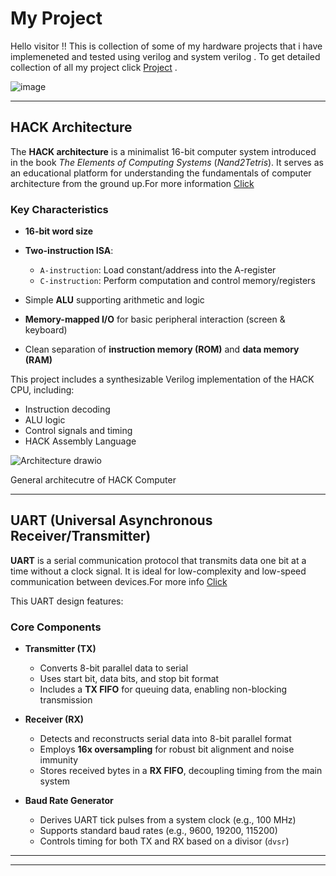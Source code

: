 # My Project 
Hello visitor !! This is collection of some of my hardware projects that i have implemeneted and tested using verilog and system verilog . To get detailed collection of all my project click  [Project](Projects) .

![image](https://github.com/user-attachments/assets/93364e84-5c28-4498-96c7-7327b9a65749)

---

## HACK Architecture

The **HACK architecture** is a minimalist 16-bit computer system introduced in the book *The Elements of Computing Systems* (*Nand2Tetris*). It serves as an educational platform for understanding the fundamentals of computer architecture from the ground up.For more information [Click](https://github.com/ADR600/Verilog/tree/8aec3fdd99b410b262b0ab4a88e75beb0cd07b17/Projects/CPU)

###  Key Characteristics

* **16-bit word size**
* **Two-instruction ISA**:

  * `A-instruction`: Load constant/address into the A-register
  * `C-instruction`: Perform computation and control memory/registers
* Simple **ALU** supporting arithmetic and logic
* **Memory-mapped I/O** for basic peripheral interaction (screen & keyboard)
* Clean separation of **instruction memory (ROM)** and **data memory (RAM)**

This project includes a synthesizable Verilog implementation of the HACK CPU, including:

* Instruction decoding
* ALU logic
* Control signals and timing
* HACK Assembly Language
  
![Architecture drawio](https://github.com/user-attachments/assets/e547465a-1a4c-4c86-a4e2-148eb34c25d1)

General architecutre of HACK Computer 

---

## UART (Universal Asynchronous Receiver/Transmitter)

**UART** is a serial communication protocol that transmits data one bit at a time without a clock signal. It is ideal for low-complexity and low-speed communication between devices.For more info [Click](https://github.com/ADR600/Verilog/tree/6a72bcf60e223d0f056dbea5b36ae2417b552284/Projects/UART%20Protocol)

This UART design features:

### Core Components

* **Transmitter (TX)**

  * Converts 8-bit parallel data to serial
  * Uses start bit, data bits, and stop bit format
  * Includes a **TX FIFO** for queuing data, enabling non-blocking transmission

* **Receiver (RX)**

  * Detects and reconstructs serial data into 8-bit parallel format
  * Employs **16x oversampling** for robust bit alignment and noise immunity
  * Stores received bytes in a **RX FIFO**, decoupling timing from the main system

* **Baud Rate Generator**

  * Derives UART tick pulses from a system clock (e.g., 100 MHz)
  * Supports standard baud rates (e.g., 9600, 19200, 115200)
  * Controls timing for both TX and RX based on a divisor (`dvsr`)

---


---


